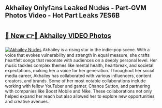 ## Akhailey Onlyf𝚊ns Le𝚊ked N𝚞des - Part-GVM Photos Video - Hot Part Le𝚊ks 7ES6B

# <h2><a href="http://ab56504.deff.icu/?id=Akhailey">🔗 New 👉🔴 Akhailey VIDEO Photos</a></h2>

[![Akhailey N𝚞des](https://i.imgur.com/rIISA9y.gif)](http://ab56504.deff.icu/?id=Akhailey)
Akhailey is a rising star in the indie-pop scene. With a voice that evokes vulnerability and strength in equal measure, she crafts heartfelt songs that resonate with audiences on a deeply personal level. Her music tackles complex themes like mental health, heartbreak, and societal expectations, making her a voice for her generation. Throughout her social media career, Akhailey has collaborated with various influencers, content creators, and brands. Some of her most notable collaborations include working with fellow YouTuber and gamer, Chance Sutton, and partnering with companies like Boost Mobile and Nike. These collaborations not only helped expand her reach but also allowed her to explore new opportunities and creative avenues.

